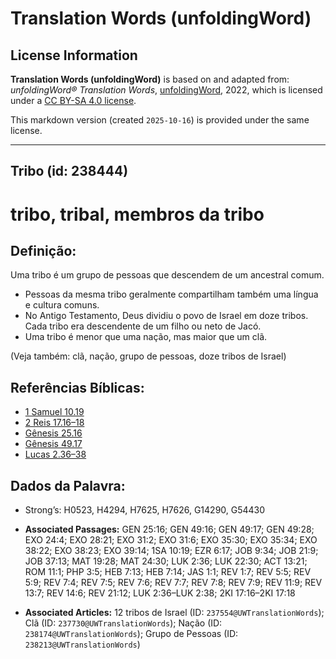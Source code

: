 # Translation Words (unfoldingWord)

## License Information

**Translation Words (unfoldingWord)** is based on and adapted from: _unfoldingWord® Translation Words_, [unfoldingWord](https://unfoldingword.org/utw), 2022, which is licensed under a [CC BY-SA 4.0 license](https://creativecommons.org/licenses/by-sa/4.0/legalcode.en).

This markdown version (created `2025-10-16`) is provided under the same license.



--------------------------------

## Tribo (id: 238444)

tribo, tribal, membros da tribo
===============================

Definição:
----------

Uma tribo é um grupo de pessoas que descendem de um ancestral comum.

* Pessoas da mesma tribo geralmente compartilham também uma língua e cultura comuns.
* No Antigo Testamento, Deus dividiu o povo de Israel em doze tribos. Cada tribo era descendente de um filho ou neto de Jacó.
* Uma tribo é menor que uma nação, mas maior que um clã.

(Veja também: clã, nação, grupo de pessoas, doze tribos de Israel)

Referências Bíblicas:
---------------------

* [1 Samuel 10\.19](https://ref.ly/1Sam10:19)
* [2 Reis 17\.16–18](https://ref.ly/2Kgs17:16-2Kgs17:18)
* [Gênesis 25\.16](https://ref.ly/Gen25:16)
* [Gênesis 49\.17](https://ref.ly/Gen49:17)
* [Lucas 2\.36–38](https://ref.ly/Luke2:36-Luke2:38)

Dados da Palavra:
-----------------

* Strong’s: H0523, H4294, H7625, H7626, G14290, G54430

* **Associated Passages:** GEN 25:16; GEN 49:16; GEN 49:17; GEN 49:28; EXO 24:4; EXO 28:21; EXO 31:2; EXO 31:6; EXO 35:30; EXO 35:34; EXO 38:22; EXO 38:23; EXO 39:14; 1SA 10:19; EZR 6:17; JOB 9:34; JOB 21:9; JOB 37:13; MAT 19:28; MAT 24:30; LUK 2:36; LUK 22:30; ACT 13:21; ROM 11:1; PHP 3:5; HEB 7:13; HEB 7:14; JAS 1:1; REV 1:7; REV 5:5; REV 5:9; REV 7:4; REV 7:5; REV 7:6; REV 7:7; REV 7:8; REV 7:9; REV 11:9; REV 13:7; REV 14:6; REV 21:12; LUK 2:36–LUK 2:38; 2KI 17:16–2KI 17:18
* **Associated Articles:** 12 tribos de Israel (ID: `237554@UWTranslationWords`); Clã (ID: `237730@UWTranslationWords`); Nação (ID: `238174@UWTranslationWords`); Grupo de Pessoas (ID: `238213@UWTranslationWords`)

